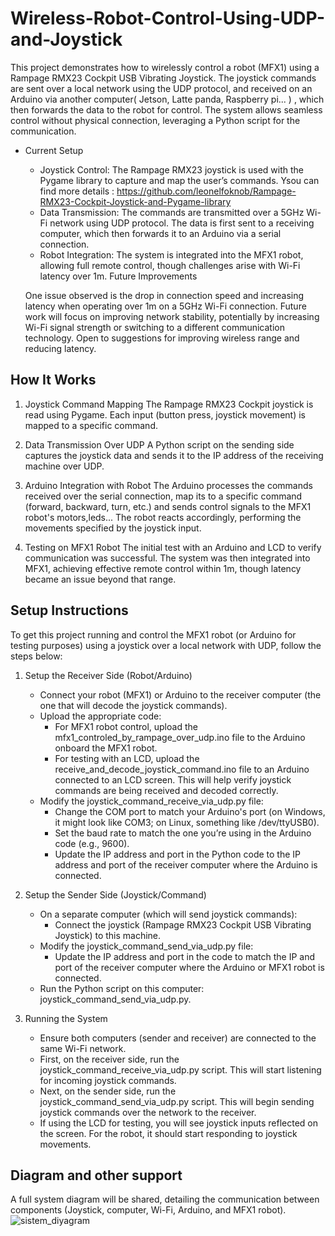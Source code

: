 # Wireless-Robot-Control-Using-UDP-and-Joystick

This project demonstrates how to wirelessly control a robot (MFX1) using a Rampage RMX23 Cockpit USB Vibrating Joystick. The joystick commands are sent over a local network using the UDP protocol, and received on an Arduino via another computer( Jetson, Latte panda, Raspberry pi... ) , which then forwards the data to the robot for control. The system allows seamless control without physical connection, leveraging a Python script for the communication.

- Current Setup
    - Joystick Control: The Rampage RMX23 joystick is used with the Pygame library to capture and map the user’s commands. Ysou can find more details : https://github.com/leonelfoknob/Rampage-RMX23-Cockpit-Joystick-and-Pygame-library
    - Data Transmission: The commands are transmitted over a 5GHz Wi-Fi network using UDP protocol. The data is first sent to a receiving computer, which then forwards it to an Arduino         via a   serial connection.
    - Robot Integration: The system is integrated into the MFX1 robot, allowing full remote control, though challenges arise with Wi-Fi latency over 1m.
      Future Improvements

  One issue observed is the drop in connection speed and increasing latency when operating over 1m on a 5GHz Wi-Fi connection. Future work will focus on improving network stability,        potentially by increasing Wi-Fi signal strength or switching to a different communication technology. Open to suggestions for improving wireless range and reducing latency.

## How It Works

1. Joystick Command Mapping
    The Rampage RMX23 Cockpit joystick is read using Pygame.
    Each input (button press, joystick movement) is mapped to a specific command.

3. Data Transmission Over UDP
    A Python script on the sending side captures the joystick data and sends it to the IP address of the receiving machine over UDP.

5. Arduino Integration with Robot
    The Arduino processes the commands received over the serial connection, map its to a specific command (forward, backward, turn, etc.) and sends control signals to the MFX1 robot's         motors,leds...
    The robot reacts accordingly, performing the movements specified by the joystick input.

7. Testing on MFX1 Robot
    The initial test with an Arduino and LCD to verify communication was successful.
    The system was then integrated into MFX1, achieving effective remote control within 1m, though latency became an issue beyond that range.

## Setup Instructions
To get this project running and control the MFX1 robot (or Arduino for testing purposes) using a joystick over a local network with UDP, follow the steps below:

1. Setup the Receiver Side (Robot/Arduino)
    - Connect your robot (MFX1) or Arduino to the receiver computer (the one that will decode the joystick commands).
    - Upload the appropriate code:
        - For MFX1 robot control, upload the mfx1_controled_by_rampage_over_udp.ino file to the Arduino onboard the MFX1 robot.
        - For testing with an LCD, upload the receive_and_decode_joystick_command.ino file to an Arduino connected to an LCD screen. This will help verify joystick commands are being                received and decoded correctly.
    - Modify the joystick_command_receive_via_udp.py file:
        - Change the COM port to match your Arduino's port (on Windows, it might look like COM3; on Linux, something like /dev/ttyUSB0).
        - Set the baud rate to match the one you’re using in the Arduino code (e.g., 9600).
        - Update the IP address and port in the Python code to the IP address and port of the receiver computer where the Arduino is connected.

2. Setup the Sender Side (Joystick/Command)
    - On a separate computer (which will send joystick commands):
        - Connect the joystick (Rampage RMX23 Cockpit USB Vibrating Joystick) to this machine.
    - Modify the joystick_command_send_via_udp.py file:
        - Update the IP address and port in the code to match the IP and port of the receiver computer where the Arduino or MFX1 robot is connected.
    - Run the Python script on this computer: joystick_command_send_via_udp.py.
3. Running the System
    - Ensure both computers (sender and receiver) are connected to the same Wi-Fi network.
    - First, on the receiver side, run the joystick_command_receive_via_udp.py script. This will start listening for incoming joystick commands.
    - Next, on the sender side, run the joystick_command_send_via_udp.py script. This will begin sending joystick commands over the network to the receiver.
    - If using the LCD for testing, you will see joystick inputs reflected on the screen. For the robot, it should start responding to joystick movements.


## Diagram and other support
A full system diagram will be shared, detailing the communication between components (Joystick, computer, Wi-Fi, Arduino, and MFX1 robot).
![sistem_diyagram](https://github.com/user-attachments/assets/b2941541-2131-4563-9b52-b46bf975e0e4)

